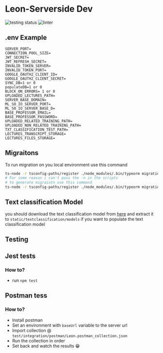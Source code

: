 # Leon-Serverside Dev
![testing status](http://github.com/Leon-OnlineLearning/Leon-Serverside/actions/workflows/testing.yml/badge.svg) ![linter](https://img.shields.io/badge/Linter-prettier-blue)
## .env Example
```
SERVER_PORT=
CONNECTION_POOL_SIZE=
JWT_SECRET=
JWT_REFRESH_SECRET=
INVALID_TOKEN_SERVER=
INVALID_TOKEN_PORT=
GOOGLE_OAUTH2_CLIENT_ID=
GOOGLE_OAUTH2_CLIENT_SECRET=
SYNC_DB=1 or 0
populateDB=1 or 0
BLOCK_ON_ERRORS= 1 or 0
UPLOADED_LECTURES_PATH=
SERVER_BASE_DOMAIN=
ML_SO_IO_SERVER_PORT=
ML_SO_IO_SERVER_BASE_D=
BASE_PROFESSOR_EMAIL=
BASE_PROFESSOR_PASSWORD=
UPLOADED_RELATED_TRAINING_PATH=
UPLOADED_NON_RELATED_TRAINING_PATH=
TXT_CLASSIFICATION_TEST_PATH=
LECTURES_TRANSCRIPT_STORAGE=
LECTURES_FILES_STORAGE=
```

## Migraitons
To run migration on you local environment use this command
```bash
ts-node -r tsconfig-paths/register ./node_modules/.bin/typeorm migration:run
# For some reason i can't pass the -n in the scripts
# to generate migraiotn use this command
ts-node -r tsconfig-paths/register ./node_modules/.bin/typeorm migration:generate -n $MIGRATION_NAME
```

## Text classification Model
you should download the text classification model from [here](https://drive.google.com/file/d/1vzKS674MLBxK_TcY7NAteV3ptonEJROb/view?usp=sharing) and extract it to `static/textclassification/models`
if you want to populate the text classification model

## Testing
## Jest tests
### How to?
- run `npm test`
## Postman tess
### How to?
- Install postman
- Set an environment with `baseUrl` variable to the server url
- Import collection @ `test/integration/postman/Leon.postman_collection.json`
- Run the collection in order
- Set back and watch the results 😁

